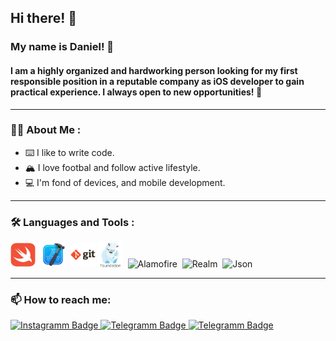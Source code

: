 ## Hi there! 👋
###  My name is Daniel! 👀
#### I am a highly organized and hardworking person looking for my first responsible position in a reputable company as iOS developer to gain practical experience. I always open to new opportunities! 🚀


---
  
### 👨‍💻 About Me :

  - ⌨️ I like to write code.
  - 🏔 I love footbal and follow active lifestyle. 
  - 💻 I'm fond of devices, and mobile development.
  
  ---
    
### 🛠 Languages and Tools :

<div>
  <img src="https://github.com/devicons/devicon/blob/master/icons/swift/swift-original.svg" title="Swift" alt="Swift" width="40" height="40"/>&nbsp;
  <img src="https://github.com/devicons/devicon/blob/master/icons/xcode/xcode-original.svg" title="XCode" alt="XCode" width="40" height="40"/>&nbsp;
  <img src="https://github.com/devicons/devicon/blob/master/icons/git/git-original-wordmark.svg" title="Git" **alt="Git" width="40" height="40"/>
  <img src="https://github.com/devicons/devicon/blob/master/icons/foundation/foundation-original-wordmark.svg" title="Foundation" alt="Foundation" width="40" height="40"/>&nbsp;
  <img src="https://avatars.githubusercontent.com/u/7774181?s=200&v=4" title="Alamofire" alt="Alamofire" width="40" height="40"/>&nbsp;
  <img src="https://avatars.githubusercontent.com/u/7575099?s=200&v=4" title="Realm" alt="Realm" width="40" height="40"/>&nbsp;
  <img src="https://cdn.icon-icons.com/icons2/2107/PNG/512/file_type_json_official_icon_130502.png" title="Json" alt="Json" width="40" height="40"/>&nbsp;
</div>
  
  ---
  
  
  ### 📫 How to reach me:
<div id="badges">
  <a href="https://www.linkedin.com/in/auhustsinovich-d/">
    <img width="145px" height="40" src="https://img.shields.io/badge/LinkedIn-blue?logo=linkedin&logoColor=white&style=for-the-badge" alt="Instagramm Badge"/>
  </a>
  <a href="mailto:http://auhustsinovich.d@gmail.com">
    <img width="145px" height="40" src="https://img.shields.io/badge/Gmail-D14836?style=for-the-badge&logo=gmail&logoColor=white" alt="Telegramm Badge"/>
  <a href="https://www.facebook.com/d.auhustsinovich/">
    <img width="145px" height="40" src="https://img.shields.io/badge/Facebook-1877F2?style=for-the-badge&logo=facebook&logoColor=white" alt="Telegramm Badge"/>  
</div>
   </div>

